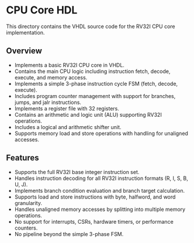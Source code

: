 # CPU Core HDL

This directory contains the VHDL source code for the RV32I CPU core implementation.

## Overview
- Implements a basic RV32I CPU core in VHDL.
- Contains the main CPU logic including instruction fetch, decode, execute, and memory access.
- Implements a simple 3-phase instruction cycle FSM (fetch, decode, execute).
- Includes program counter management with support for branches, jumps, and jalr instructions.
- Implements a register file with 32 registers.
- Contains an arithmetic and logic unit (ALU) supporting RV32I operations.
- Includes a logical and arithmetic shifter unit.
- Supports memory load and store operations with handling for unaligned accesses.

## Features
- Supports the full RV32I base integer instruction set.
- Handles instruction decoding for all RV32I instruction formats (R, I, S, B, U, J).
- Implements branch condition evaluation and branch target calculation.
- Supports load and store instructions with byte, halfword, and word granularity.
- Handles unaligned memory accesses by splitting into multiple memory operations.
- No support for interrupts, CSRs, hardware timers, or performance counters.
- No pipeline beyond the simple 3-phase FSM.
